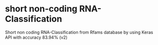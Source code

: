 # short non-coding RNA-Classification

Short non coding RNA-Classification from Rfams database by using Keras API with accuracy 83.94% (v2)
